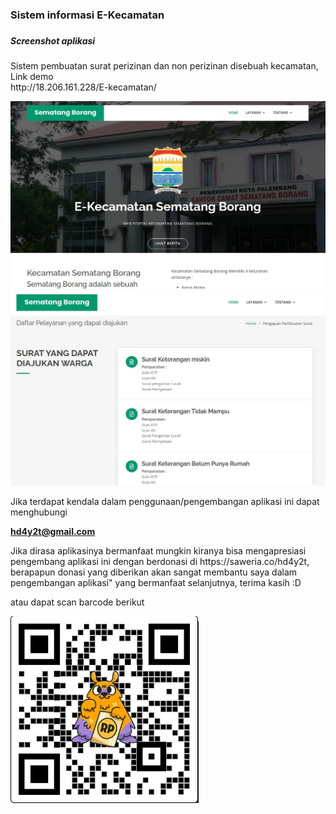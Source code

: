 <h3>
	 Sistem informasi E-Kecamatan
	<h3>
<h5> Screenshot aplikasi </h5>
		
<p>
Sistem pembuatan surat perizinan dan non perizinan disebuah kecamatan,
Link demo
	<br>
http://18.206.161.228/E-kecamatan/
	
</p>
        <img src="https://raw.githubusercontent.com/hd4y2t/E-Kecamatan/main/assets/img/5.jpeg" alt="QR Code">
				<br>		
        <img src="https://raw.githubusercontent.com/hd4y2t/E-Kecamatan/main/assets/img/55.jpeg" alt="QR Code">
   


<p>
Jika terdapat kendala dalam penggunaan/pengembangan aplikasi ini dapat menghubungi  
</p>

<b>hd4y2t@gmail.com</b>

<p>Jika dirasa aplikasinya bermanfaat mungkin kiranya bisa mengapresiasi pengembang aplikasi ini dengan berdonasi di https://saweria.co/hd4y2t, berapapun donasi yang diberikan akan sangat membantu saya dalam pengembangan aplikasi" yang bermanfaat selanjutnya, terima kasih :D </p>

<p>atau dapat scan barcode berikut</p>
    <a href="https://saweria.co/hd4y2t">
        <img src="https://raw.githubusercontent.com/hd4y2t/hd4y2t/main/assets/img/qrcode.png" alt="QR Code">
    </a>
